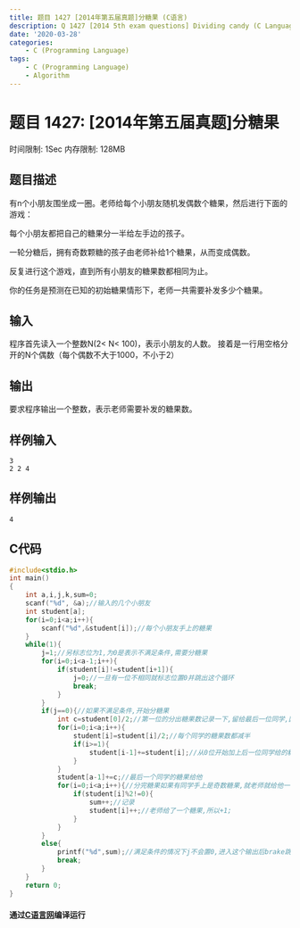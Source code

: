 ```yaml
---
title: 题目 1427 [2014年第五届真题]分糖果 (C语言)
description: Q 1427 [2014 5th exam questions] Dividing candy (C Language)
date: '2020-03-28'
categories:
    - C (Programming Language)
tags:
    - C (Programming Language)
    - Algorithm
---
```


# 题目 1427: \[2014年第五届真题\]分糖果
时间限制: 1Sec 内存限制: 128MB
## 题目描述
有n个小朋友围坐成一圈。老师给每个小朋友随机发偶数个糖果，然后进行下面的游戏：

每个小朋友都把自己的糖果分一半给左手边的孩子。

一轮分糖后，拥有奇数颗糖的孩子由老师补给1个糖果，从而变成偶数。

反复进行这个游戏，直到所有小朋友的糖果数都相同为止。

你的任务是预测在已知的初始糖果情形下，老师一共需要补发多少个糖果。
## 输入
程序首先读入一个整数N(2< N< 100)，表示小朋友的人数。 
接着是一行用空格分开的N个偶数（每个偶数不大于1000，不小于2） 
## 输出
要求程序输出一个整数，表示老师需要补发的糖果数。
## 样例输入
```
3 
2 2 4 
```
## 样例输出
```
4
```
## C代码
```c
#include<stdio.h>
int main()
{
    int a,i,j,k,sum=0;
    scanf("%d", &a);//输入的几个小朋友
    int student[a];
    for(i=0;i<a;i++){
        scanf("%d",&student[i]);//每个小朋友手上的糖果
    }
    while(1){
        j=1;//另标志位为1,为0是表示不满足条件,需要分糖果
        for(i=0;i<a-1;i++){
            if(student[i]!=student[i+1]){
                j=0;//一旦有一位不相同就标志位置0并跳出这个循环
                break;
            }
        }
        if(j==0){//如果不满足条件,开始分糖果
            int c=student[0]/2;//第一位的分出糖果数记录一下,留给最后一位同学,因为是围在一起坐的,所以是一个循环
            for(i=0;i<a;i++){
                student[i]=student[i]/2;//每个同学的糖果数都减半
                if(i>=1){
                    student[i-1]+=student[i];//从0位开始加上后一位同学给的糖果,这样过后就剩最后一个同学是没有人分糖果给他,那么我们一位的同学的糖果就可以给他了
                }
            }
            student[a-1]+=c;//最后一个同学的糖果给他
            for(i=0;i<a;i++){//分完糖果如果有同学手上是奇数糖果,就老师就给他一个,+1,并让sum+1记录老师给的糖果数,最后输出
                if(student[i]%2!=0){
                    sum++;//记录
                    student[i]++;//老师给了一个糖果,所以+1;
                }
            }
        }
        else{
            printf("%d",sum);//满足条件的情况下j不会置0,进入这个输出后brake跳出while循环,至此整个函数运行完毕
            break;
        }
    }
    return 0;
}
```
#### 通过[C语言网](https://www.dotcpp.com/)编译运行